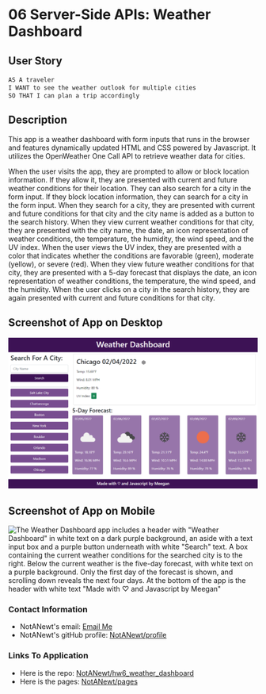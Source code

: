 # 06 Server-Side APIs: Weather Dashboard

## User Story

```
AS A traveler
I WANT to see the weather outlook for multiple cities
SO THAT I can plan a trip accordingly
```

## Description

This app is a weather dashboard with form inputs that runs in the browser and features dynamically updated HTML and CSS powered by Javascript. It utilizes the OpenWeather One Call API to retrieve weather data for cities.

When the user visits the app, they are prompted to allow or block location information. If they allow it, they are presented with current and future weather conditions for their location. They can also search for a city in the form input. If they block location information, they can search for a city in the form input. When they search for a city, they are presented with current and future conditions for that city and the city name is added as a button to the search history. When they view current weather conditions for that city, they are presented with the city name, the date, an icon representation of weather conditions, the temperature, the humidity, the wind speed, and the UV index. When the user views the UV index, they are presented with a color that indicates whether the conditions are favorable (green), moderate (yellow), or severe (red). When they view future weather conditions for that city, they are presented with a 5-day forecast that displays the date, an icon representation of weather conditions, the temperature, the wind speed, and the humidity. When the user clicks on a city in the search history, they are again presented with current and future conditions for that city.

## Screenshot of App on Desktop

![The Weather Dashboard app includes a header with "Weather Dashboard" in white text on a dark purple background, an aside with a text input box and a purple button underneath with white "Search" text.  A box containing the current weather conditions for the searched city is to the right.  Below the current weather is the five-day forecast, with white text on a purple background.  At the bottom of the app is the header with white text "Made with ♡ and Javascript by Meegan"](./assets/img/06_weather_dashboard_ss.png)

## Screenshot of App on Mobile

![The Weather Dashboard app includes a header with "Weather Dashboard" in white text on a dark purple background, an aside with a text input box and a purple button underneath with white "Search" text.  A box containing the current weather conditions for the searched city is to the right.  Below the current weather is the five-day forecast, with white text on a purple background. Only the first day of the forecast is shown, and scrolling down reveals the next four days.  At the bottom of the app is the header with white text "Made with ♡ and Javascript by Meegan"](./assets/img/06_weather_dashboard_iphone_ss.png)

### Contact Information

- NotANewt's email: [Email Me](mailto:meegan.r.anderson@gmail.com)
- NotANewt's gitHub profile: [NotANewt/profile](https://github.com/NotANewt)

### Links To Application

- Here is the repo: [NotANewt/hw6_weather_dashboard](https://github.com/NotANewt/hw6_weather_dashboard)
- Here is the pages: [NotANewt/pages](https://notanewt.github.io/hw6_weather_dashboard/)
